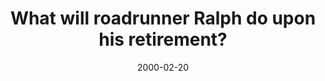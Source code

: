 ---
layout: base.njk
title : 'What will roadrunner Ralph do upon his retirement?' 
view_title : 'What will roadrunner Ralph do upon his retirement?' 
year : '2000' 
date : '2000-02-20' 
img_file : '/drawing/whatwill.png' 
html_file : 'whatwill' 
next_html : 'eventoomuch.html' 
year_order : '195' 
permalink : "title/{{html_file}}.html"
---